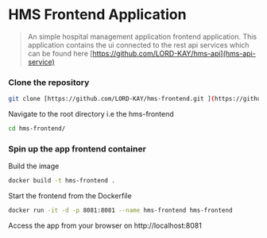 
# HMS Frontend Application
> An simple hospital management application frontend application.
> This application contains the ui connected to the rest api services which can be found here [https://github.com/LORD-KAY/hms-api](hms-api-service)
### Clone the repository
```bash
git clone [https://github.com/LORD-KAY/hms-frontend.git ](https://github.com/LORD-KAY/hms-frontend.git)
```

Navigate to the root directory i.e the hms-frontend
```bash
cd hms-frontend/
```

### Spin up the app frontend container
Build the image
```bash
docker build -t hms-frontend .
```
Start the frontend from the Dockerfile
```bash
docker run -it -d -p 8081:8081 --name hms-frontend hms-frontend
```
Access the app from your browser on http://localhost:8081
